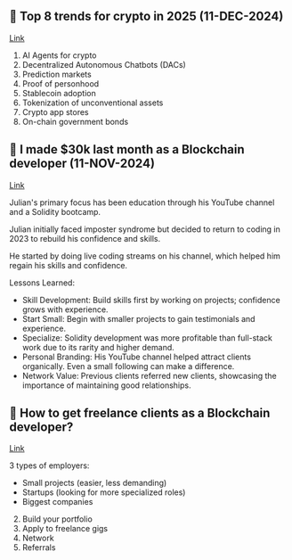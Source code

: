 ## 🎦 Top 8 trends for crypto in 2025 (11-DEC-2024)

[Link](https://www.youtube.com/watch?v=0E4rPovVmGw)

1. AI Agents for crypto
2. Decentralized Autonomous Chatbots (DACs)
3. Prediction markets
4. Proof of personhood
5. Stablecoin adoption
6. Tokenization of unconventional assets
7. Crypto app stores
8. On-chain government bonds

## 🎦 I made $30k last month as a Blockchain developer (11-NOV-2024)

[Link](https://www.youtube.com/watch?v=76HNH3sJrx4)

Julian's primary focus has been education through his YouTube channel and a Solidity bootcamp.

Julian initially faced imposter syndrome but decided to return to coding in 2023 to rebuild his confidence and skills.

He started by doing live coding streams on his channel, which helped him regain his skills and confidence.

Lessons Learned:

- Skill Development: Build skills first by working on projects; confidence grows with experience.
- Start Small: Begin with smaller projects to gain testimonials and experience.
- Specialize: Solidity development was more profitable than full-stack work due to its rarity and higher demand.
- Personal Branding: His YouTube channel helped attract clients organically. Even a small following can make a difference.
- Network Value: Previous clients referred new clients, showcasing the importance of maintaining good relationships.

## 🎦 How to get freelance clients as a Blockchain developer?

[Link](https://www.youtube.com/watch?v=aGYf3QsQgEE)

3 types of employers:

- Small projects (easier, less demanding)
- Startups (looking for more specialized roles)
- Biggest companies

2. Build your portfolio
3. Apply to freelance gigs
4. Network
5. Referrals
